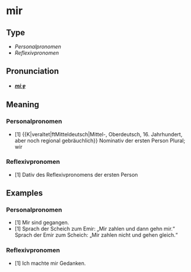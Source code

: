 # mir
## Type
- _Personalpronomen_
- _Reflexivpronomen_
## Pronunciation
- **_[miːɐ̯](https://commons.wikimedia.org/wiki/File:De-mir.ogg)_**
## Meaning
### Personalpronomen
- [1] {{K|veraltet|ftMitteldeutsch|Mittel-, Oberdeutsch, 16. Jahrhundert, aber noch regional gebräuchlich}} Nominativ der ersten Person Plural; wir
### Reflexivpronomen
- [1] Dativ des Reflexivpronomens der ersten Person
## Examples
### Personalpronomen
- [1] Mir sind gegangen.
- [1] Sprach der Scheich zum Emir: „Mir zahlen und dann gehn mir.“ Sprach der Emir zum Scheich: „Mir zahlen nicht und gehen gleich.“
### Reflexivpronomen
- [1] Ich machte mir Gedanken.
